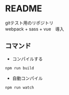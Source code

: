 # README

gitテスト用のリポジトリ  
webpack + sass + vue　導入  
  
## コマンド

- コンパイルする

```bash
npm run build
```

- 自動コンパイル

```bash
npm run watch
```
